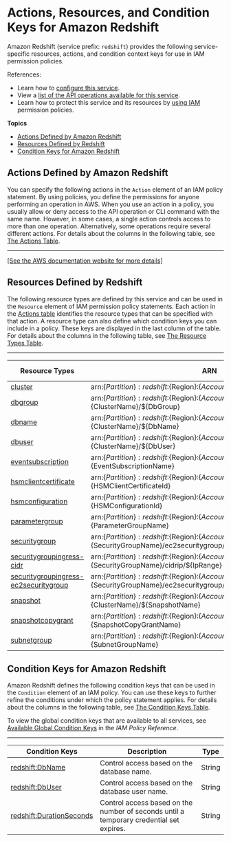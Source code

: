 # Actions, Resources, and Condition Keys for Amazon Redshift<a name="list_amazonredshift"></a>

Amazon Redshift \(service prefix: `redshift`\) provides the following service\-specific resources, actions, and condition context keys for use in IAM permission policies\.

References:
+ Learn how to [configure this service](http://docs.aws.amazon.com/redshift/latest/)\.
+ View a [list of the API operations available for this service](http://docs.aws.amazon.com/redshift/latest/APIReference/)\.
+ Learn how to protect this service and its resources by [using IAM](http://docs.aws.amazon.com/redshift/latest/mgmt/redshift-iam-authentication-access-control.html) permission policies\.

**Topics**
+ [Actions Defined by Amazon Redshift](#amazonredshift-actions-as-permissions)
+ [Resources Defined by Redshift](#amazonredshift-resources-for-iam-policies)
+ [Condition Keys for Amazon Redshift](#amazonredshift-policy-keys)

## Actions Defined by Amazon Redshift<a name="amazonredshift-actions-as-permissions"></a>

You can specify the following actions in the `Action` element of an IAM policy statement\. By using policies, you define the permissions for anyone performing an operation in AWS\. When you use an action in a policy, you usually allow or deny access to the API operation or CLI command with the same name\. However, in some cases, a single action controls access to more than one operation\. Alternatively, some operations require several different actions\. For details about the columns in the following table, see [The Actions Table](reference_policies_actions-resources-contextkeys.md#actions_table)\.


****  
[\[See the AWS documentation website for more details\]](http://docs.aws.amazon.com/IAM/latest/UserGuide/list_amazonredshift.html)

## Resources Defined by Redshift<a name="amazonredshift-resources-for-iam-policies"></a>

The following resource types are defined by this service and can be used in the `Resource` element of IAM permission policy statements\. Each action in the [Actions table](#amazonredshift-actions-as-permissions) identifies the resource types that can be specified with that action\. A resource type can also define which condition keys you can include in a policy\. These keys are displayed in the last column of the table\. For details about the columns in the following table, see [The Resource Types Table](reference_policies_actions-resources-contextkeys.md#resources_table)\.


****  

| Resource Types | ARN | Condition Keys | 
| --- | --- | --- | 
| [cluster](http://docs.aws.amazon.com/redshift/latest/mgmt/working-with-clusters.html) | arn:$\{Partition\}:redshift:$\{Region\}:$\{Account\}:cluster:$\{ClusterName\} |  | 
| [dbgroup](http://docs.aws.amazon.com/redshift/latest/dg/r_CREATE_GROUP.html) | arn:$\{Partition\}:redshift:$\{Region\}:$\{Account\}:dbgroup:$\{ClusterName\}/$\{DbGroup\} |  | 
| [dbname](http://docs.aws.amazon.com/redshift/latest/dg/t_creating_database.html) | arn:$\{Partition\}:redshift:$\{Region\}:$\{Account\}:dbname:$\{ClusterName\}/$\{DbName\} |  | 
| [dbuser](http://docs.aws.amazon.com/redshift/latest/dg/r_Users.html) | arn:$\{Partition\}:redshift:$\{Region\}:$\{Account\}:dbuser:$\{ClusterName\}/$\{DbUser\} |  | 
| [eventsubscription](http://docs.aws.amazon.com/redshift/latest/mgmt/working-with-events.html) | arn:$\{Partition\}:redshift:$\{Region\}:$\{Account\}:eventsubscription:$\{EventSubscriptionName\} |  | 
| [hsmclientcertificate](http://docs.aws.amazon.com/redshift/latest/mgmt/working-with-db-encryption.html#working-with-HSM) | arn:$\{Partition\}:redshift:$\{Region\}:$\{Account\}:hsmclientcertificate:$\{HSMClientCertificateId\} |  | 
| [hsmconfiguration](http://docs.aws.amazon.com/redshift/latest/mgmt/working-with-db-encryption.html#working-with-HSM) | arn:$\{Partition\}:redshift:$\{Region\}:$\{Account\}:hsmconfiguration:$\{HSMConfigurationId\} |  | 
| [parametergroup](http://docs.aws.amazon.com/redshift/latest/mgmt/working-with-parameter-groups.html) | arn:$\{Partition\}:redshift:$\{Region\}:$\{Account\}:parametergroup:$\{ParameterGroupName\} |  | 
| [securitygroup](http://docs.aws.amazon.com/redshift/latest/mgmt/working-with-security-groups.html) | arn:$\{Partition\}:redshift:$\{Region\}:$\{Account\}:securitygroup:$\{SecurityGroupName\}/ec2securitygroup/$\{Owner\}/$\{Ec2SecurityGroupId\} |  | 
| [securitygroupingress\-cidr](http://docs.aws.amazon.com/redshift/latest/mgmt/working-with-security-groups.html) | arn:$\{Partition\}:redshift:$\{Region\}:$\{Account\}:securitygroupingress:$\{SecurityGroupName\}/cidrip/$\{IpRange\} |  | 
| [securitygroupingress\-ec2securitygroup](http://docs.aws.amazon.com/redshift/latest/mgmt/working-with-security-groups.html) | arn:$\{Partition\}:redshift:$\{Region\}:$\{Account\}:securitygroupingress:$\{SecurityGroupName\}/ec2securitygroup/$\{Owner\}/$\{Ece2SecuritygroupId\} |  | 
| [snapshot](http://docs.aws.amazon.com/redshift/latest/mgmt/working-with-snapshots.html) | arn:$\{Partition\}:redshift:$\{Region\}:$\{Account\}:$\{ClusterName\}/$\{SnapshotName\} |  | 
| [snapshotcopygrant](http://docs.aws.amazon.com/redshift/latest/mgmt/working-with-db-encryption.html#configure-snapshot-copy-grant) | arn:$\{Partition\}:redshift:$\{Region\}:$\{Account\}:snapshotcopygrant:$\{SnapshotCopyGrantName\} |  | 
| [subnetgroup](http://docs.aws.amazon.com/redshift/latest/mgmt/working-with-cluster-subnet-groups.html) | arn:$\{Partition\}:redshift:$\{Region\}:$\{Account\}:subnetgroup:$\{SubnetGroupName\} |  | 

## Condition Keys for Amazon Redshift<a name="amazonredshift-policy-keys"></a>

Amazon Redshift defines the following condition keys that can be used in the `Condition` element of an IAM policy\. You can use these keys to further refine the conditions under which the policy statement applies\. For details about the columns in the following table, see [The Condition Keys Table](reference_policies_actions-resources-contextkeys.md#context_keys_table)\.

To view the global condition keys that are available to all services, see [Available Global Condition Keys](http://docs.aws.amazon.com/IAM/latest/UserGuide/reference_policies_condition-keys.html#AvailableKeys) in the *IAM Policy Reference*\.


****  

| Condition Keys | Description | Type | 
| --- | --- | --- | 
| [redshift:DbName](http://docs.aws.amazon.com/redshift/latest/mgmt/redshift-iam-access-control-overview.html#redshift-policy-resources.conditions) | Control access based on the database name\. | String | 
| [redshift:DbUser](http://docs.aws.amazon.com/redshift/latest/mgmt/redshift-iam-access-control-overview.html#redshift-policy-resources.conditions) | Control access based on the database user name\. | String | 
| [redshift:DurationSeconds](http://docs.aws.amazon.com/redshift/latest/mgmt/redshift-iam-access-control-overview.html#redshift-policy-resources.conditions) | Control access based on the number of seconds until a temporary credential set expires\. | String | 